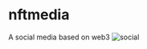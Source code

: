 # nftmedia
 A social media based on web3
![social](https://user-images.githubusercontent.com/33054370/200270633-71de99f0-bb79-47c7-8419-03d2b9e4da76.jpg)
